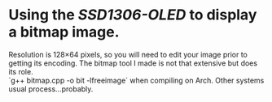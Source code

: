 <h1>Using the <em>SSD1306-OLED</em> to display a bitmap image.</h1>
Resolution is 128×64 pixels, so you will need to edit your image prior to getting its encoding. 
The bitmap tool I made is not that extensive but does its role.
<br>`g++ bitmap.cpp -o bit -lfreeimage` when compiling on Arch. Other systems usual process...probably.
